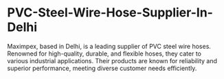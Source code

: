 # PVC-Steel-Wire-Hose-Supplier-In-Delhi
Maximpex, based in Delhi, is a leading supplier of PVC steel wire hoses. Renowned for high-quality, durable, and flexible hoses, they cater to various industrial applications. Their products are known for reliability and superior performance, meeting diverse customer needs efficiently. 
